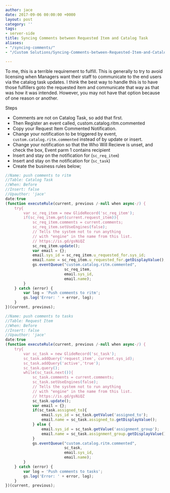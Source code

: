```yaml
---
author: jace
date: 2017-09-06 00:00:00 +0000
layout: post
category: ''
tags:
- server-side
title: Syncing Comments between Requested Item and Catalog Task
aliases:
- "/syncing-comments/"
- "/Custom Solutions/Syncing-Comments-between-Requested-Item-and-Catalog-Task/"

---
```

To me, this is a terrible requirement to fulfill. This is generally to try to 
avoid licensing when Managers want their staff to communicate to the end users
via the catalog task updates. I think the best way to handle this is to have 
those fulfillers goto the requested item and communicate that way as that was
how it was intended. However, you may not have that option because of one reason 
or another.

<!--more-->

Steps

- Comments are not on Catalog Task, so add that first.
- Then Register an event called, custom.catalog.ritm.commented
- Copy your Request Item Commented Notification.
- Change your notification to be triggered by event, `custom.catalog.ritm.commented` instead of by update or insert.
- Change your notification so that the Who Will Recieve is unset, and check the box, Event parm 1 contains recipient
- Insert and stay on the notification for (`sc_req_item`)
- Insert and stay on the notification for (`sc_task`)
- Create the business rules below;

```js
//Name: push comments to ritm
//Table: Catalog Task
//When: Before
//Insert: false
//Upauthor: 'jace'
date:true
(function executeRule(current, previous /-null when async-/) {
    try{
        var sc_req_item = new GlideRecord('sc_req_item');
        if(sc_req_item.get(current.request_item)){
            sc_req_item.comments = current.comments;
            sc_req_item.setUseEngines(false);
            // Tells the system not to run anything
            // with "engine" in the name from this list.
            // https://is.gd/gsNiQZ
            sc_req_item.update();
            var email = {};
            email.sys_id = sc_req_item.u_requested_for.sys_id;
            email.name = sc_req_item.u_requested_for.getDisplayValue();
            gs.eventQueue("custom.catalog.ritm.commented",
                          sc_req_item,
                          email.sys_id,
                          email.name);
        }
    } catch (error) {
        var log = 'Push comments to ritm';
        gs.log('Error: ' + error, log);
    }
})(current, previous);
```

```js
//Name: push comments to tasks
//Table: Request Item
//When: Before
//Insert: false
//Upauthor: 'jace'
date:true
(function executeRule(current, previous /-null when async-/) {
    try{
        var sc_task = new GlideRecord('sc_task');
        sc_task.addQuery('request_item', current.sys_id);
        sc_task.addQuery('active','true');
        sc_task.query();
        while(sc_task.next()){
            sc_task.comments = current.comments;
            sc_task.setUseEngines(false);
            // Tells the system not to run anything
            // with "engine" in the name from this list.
            // https://is.gd/gsNiQZ
            sc_task.update();
            var email = {};
            if(sc_task.assigned_to){
                email.sys_id = sc_task.getValue('assigned_to');
                email.name = sc_task.assigned_to.getDisplayValue();
            } else {
                email.sys_id = sc_task.getValue('assignment_group');
                email.name = sc_task.assignment_group.getDisplayValue();
            }
            gs.eventQueue("custom.catalog.ritm.commented",
                          sc_task,
                          email.sys_id,
                          email.name);
        }
    } catch (error) {
        var log = 'Push comments to tasks';
        gs.log('Error: ' + error, log);
    }
})(current, previous);
```